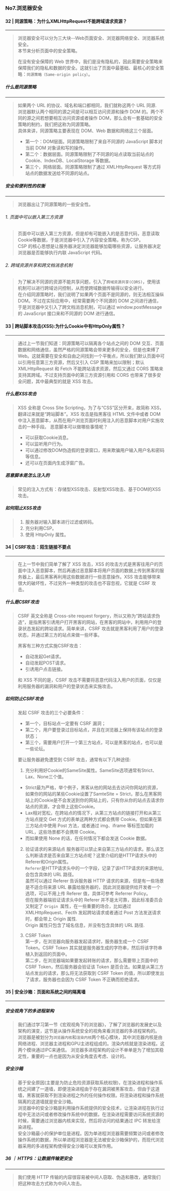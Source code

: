 ### No7.浏览器安全

<!--more-->

#### 32 | 同源策略：为什么XMLHttpRequest不能跨域请求资源？
---
> 浏览器安全可以分为三大块--Web页面安全、浏览器网络安全、浏览器系统安全。   
> 本节来分析页面中的安全策略。  
>
> 在没有安全保障的 Web 世界中，我们是没有隐私的，因此需要安全策略来保障我们的隐私和数据的安全。这就引出了页面中最基础、最核心的安全策略：`同源策略（Same-origin policy）`。

##### 什么是同源策略
---
> 如果两个 URL 的协议、域名和端口都相同，我们就称这两个 URL 同源.   
> 浏览器默认两个相同的源之间是可以相互访问资源和操作 DOM 的。两个不同的源之间若想要相互访问资源或者操作 DOM，那么会有一套基础的安全策略的制约，我们把这称为同源策略。   
> 具体来讲，同源策略主要表现在 DOM、Web 数据和网络这三个层面。  
> + 第一个：DOM层面。同源策略限制了来自不同源的 JavaScript 脚本对当前 DOM 对象读和写的操作。    
> + 第二个：数据层面。同源策略限制了不同源的站点读取当前站点的 Cookie、IndexDB、LocalStorage 等数据。   
> + 第三个，网络层面。同源策略限制了通过 XMLHttpRequest 等方式将站点的数据发送给不同源的站点。

##### 安全和便利性的权衡
---
> 浏览器出让了同源策略的一些安全性。    
###### 1. 页面中可以嵌入第三方资源
> 页面中可以嵌入第三方资源，但是却有可能嵌入的是恶意代码，恶意读取Cookie等数据，于是浏览器中引入了内容安全策略，称为CSP。   
> CSP 的核心思想是让服务器决定浏览器能够加载哪些资源，让服务器决定浏览器是否能够执行内联 JavaScript 代码。

###### 2. 跨域资源共享和跨文档消息机制
> 为了解决不同源的资源不能共享问题，引入了`跨域资源共享(CORS)`，使用该机制可以进行跨域访问控制，从而使跨域数据传输得以安全进行。    
> 在介绍同源策略时，我们说明了如果两个页面不是同源的，则无法相互操纵 DOM。不过在实际应用中，经常需要两个不同源的 DOM 之间进行通信，于是浏览器中又引入了跨文档消息机制，可以通过 window.postMessage 的 JavaScript 接口来和不同源的 DOM 进行通信。    

#### 33 | 跨站脚本攻击(XSS):为什么Cookie中有HttpOnly属性？
---
> 通过上一节我们知道：同源策略可以隔离各个站点之间的 DOM 交互、页面数据和网络通信，虽然严格的同源策略会带来更多的安全，但是也束缚了 Web。这就需要在安全和自由之间找到一个平衡点，所以我们默认页面中可以引用任意第三方资源，然后又引入 CSP 策略来加以限制；默认 XMLHttpRequest 和 Fetch 不能跨站请求资源，然后又通过 CORS 策略来支持其跨域。不过支持页面中的第三方资源引用和 CORS 也带来了很多安全问题，其中最典型的就是 XSS 攻击。  

##### 什么是XSS攻击
> XSS 全称是 Cross Site Scripting，为了与“CSS”区分开来，故简称 XSS，翻译过来就是“跨站脚本”。XSS 攻击是指黑客往 HTML 文件中或者 DOM 中注入恶意脚本，从而在用户浏览页面时利用注入的恶意脚本对用户实施攻击的一种手段。
> 恶意脚本可以做哪些事情呢？    
> + 可以获取Cookie消息。    
> + 可以监听用户行为。  
> + 可以通过修改DOM伪造假的登录窗口，用来欺骗用户输入用户名和密码等信息。   
> + 还可以在页面内生成浮窗广告。    

##### 恶意脚本是怎么注入的
> 常见的注入方式有：存储型XSS攻击、反射型XSS攻击、基于DOM的XSS攻击。    

##### 如何阻止XSS攻击
> 1. 服务器对输入脚本进行过滤或转码。   
> 2. 充分利用CSP。  
> 3. 使用 HttpOnly 属性。   

#### 34 | CSRF攻击：陌生链接不要点  
---
> 在上一节中我们简单了解了 XSS 攻击，XSS 的攻击方式是黑客往用户的页面中注入恶意脚本，然后再通过恶意脚本将用户页面的数据上传到黑客的服务器上，最后黑客再利用这些数据进行一些恶意操作。XSS 攻击能够带来很大的破坏性，不过另外一种类型的攻击也不容忽视，它就是 CSRF 攻击。 

##### 什么是CSRF攻击    
> CSRF 英文全称是 Cross-site request forgery，所以又称为“跨站请求伪造”，是指黑客引诱用户打开黑客的网站，在黑客的网站中，利用用户的登录状态发起的跨站请求。简单来讲，CSRF 攻击就是黑客利用了用户的登录状态，并通过第三方的站点来做一些坏事。     
>
> 黑客有三种方式实施CSRF攻击：  
> + 自动发起Get请求。   
> + 自动发起POST请求。  
> + 引诱用户点击链接。  
>
> 和 XSS 不同的是，CSRF 攻击不需要将恶意代码注入用户的页面，仅仅是利用服务器的漏洞和用户的登录状态来实施攻击。

##### 如何防止CSRF攻击  
> 发起 CSRF 攻击的三个必要条件：    
> + 第一个，目标站点一定要有 CSRF 漏洞；    
> + 第二个，用户要登录过目标站点，并且在浏览器上保持有该站点的登录状态；    
> + 第三个，需要用户打开一个第三方站点，可以是黑客的站点，也可以是一些论坛。    
>
> 要让服务器避免遭受到 CSRF 攻击，通常有以下几种途径:   
>
> 1. 充分利用好Cookie的SameSite属性。SameSite选项通常有Strict、Lax、None三个值。    
> + Strict最为严格，举个例子，黑客从他的网站去去访问你网站的资源，如果你的网站的某些Cookie设置了SamteSite = Strict，那么在黑客网站上的Cookie是不会发送到你的网站上的，只有你从你的站点去请求你站点的资源，才会带上这些Cookie。  
> + Lax相对宽松，在跨站点的情况下，从第三方站点的链接打开和从第三方站点提交 Get 方式的表单这两种方式都会携带 Cookie。但如果在第三方站点中使用 Post 方法，或者通过 img、iframe 等标签加载的 URL，这些场景都不会携带 Cookie。 
> + 而如果使用 None 的话，在任何情况下都会发送 Cookie 数据。
>
> 2. 验证请求的来源站点 
> 服务器可以禁止来自第三方站点的请求。那么该怎么判断请求是否来自第三方站点呢？这里介绍的是HTTP请求头中的Referer和Origin属性。   
> `Referer`是HTTP请求头中的一个字段，记录了该HTTP请求的来源地址,会包含具体的 URL 路径。     
> 虽然可以通过 Referer 告诉服务器 HTTP 请求的来源，但是有一些场景是不适合将来源 URL 暴露给服务器的，因此浏览器提供给开发者一个选项，可以不用上传 Referer 值，具体可参考 Referrer Policy。   
> 但在服务器端验证请求头中的 Referer 并不是太可靠，因此标准委员会又制定了 `Origin `属性，在一些重要的场合，比如通过 XMLHttpRequest、Fecth 发起跨站请求或者通过 Post 方法发送请求时，都会带上 Origin 属性.   
> Origin 属性只包含了域名信息，并没有包含具体的 URL 路径.   
>
> 3. CSRF Token     
> 第一步，在浏览器向服务器发起请求时，服务器生成一个 CSRF Token。CSRF Token 其实就是服务器生成的字符串，然后将该字符串植入到返回的页面中。  
> 第二步，在浏览器端如果要发起转账的请求，那么需要带上页面中的 CSRF Token，然后服务器会验证该 Token 是否合法。如果是从第三方站点发出的请求，那么将无法获取到 CSRF Token 的值，所以即使发出了请求，服务器也会因为 CSRF Token 不正确而拒绝请求。  

#### 35 | 安全沙箱：页面和系统之间的隔离墙 
---
##### 安全视角下的多进程架构
> 我们通过学习第一节《宏观视角下的浏览器》，了解了浏览器的发展史以及架构的演变，这节是从操作系统安全的视角来看浏览器的多进程架构的。    
> 浏览器是被划分为`浏览器内核`和`渲染内核`两个核心模块，其中浏览器内核是由网络进程、浏览器主进程和GPU主进程组成的。渲染内核就是渲染进程。这两个模块通过IPC来通信。 
> 浏览器多进程架构的设计不单单是为了增加其稳定性，重要的一点也是因为从安全角度去考虑、设计的。   

##### 安全沙箱
> 基于安全原因(主要是为防止危险资源获取系统权限)，在渲染进程和操作系统之间建了一道墙，即便渲染进程由于存在漏洞被黑客攻击，但由于这道墙，黑客就获取不到渲染进程之外的任何操作权限。将渲染进程和操作系统隔离的这道墙就是安全沙箱。    
> 浏览器中的安全沙箱是利用操作系统提供的安全技术，让渲染进程在执行过程中无法访问或者修改操作系统中的数据，在渲染进程需要访问系统资源的时候，需要通过浏览器内核来实现，然后将访问的结果通过 IPC 转发给渲染进程。     
> 安全沙箱最小的保护单位是进程。因为单进程浏览器需要频繁访问或者修改操作系统的数据，所以单进程浏览器是无法被安全沙箱保护的，而现代浏览器采用的多进程架构使得安全沙箱可以发挥作用。  

##### 36 ｜ HTTPS：让数据传输更安全
---
> 我们使用 HTTP 传输的内容很容易被中间人窃取、伪造和篡改，通常我们把这种攻击方式称为中间人攻击。    